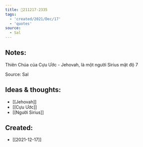 ```yaml
---
title: 💬211217-2335
tags:
  - 'created/2021/Dec/17'
  - 'quotes'
source:
  - Sal
---
```


## Notes:
Thiên Chúa của Cựu Ước - Jehovah, là một người Sirius mật độ 7

Source: Sal

## Ideas & thoughts:
- [[Jehovah]]
- [[Cựu Ước]]
- [[Người Sirius]]

## Created:
- [[2021-12-17]]
